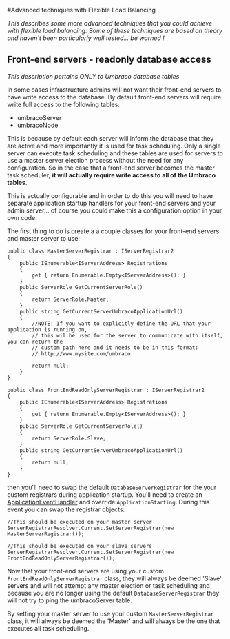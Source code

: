 #Advanced techniques with Flexible Load Balancing

_This describes some more advanced techniques that you could achieve with flexible load balancing. 
Some of these techniques are based on theory and haven't been particularly well tested... be warned !_

## Front-end servers - readonly database access

_This description pertains ONLY to Umbraco database tables_

In some cases infrastructure admins will not want their front-end servers to have write access to the database. 
By default front-end servers will require write full access to the following tables:

* umbracoServer
* umbracoNode

This is because by default each server will inform the database that they are active and more importantly it is
used for task scheduling. Only a single server can execute task scheduling and these tables are used for servers 
to use a master server election process without the need for any configuration. So in the case that a front-end
server becomes the master task scheduler, **it will actually require write access to all of the Umbraco tables**.

This is actually configurable and in order to do this you will need to have separate application startup handlers
for your front-end servers and your admin server... of course you could make this a configuration option in your own code.

The first thing to do is create a a couple classes for your front-end servers and master server to use:

```
public class MasterServerRegistrar : IServerRegistrar2
{
    public IEnumerable<IServerAddress> Registrations
    {
        get { return Enumerable.Empty<IServerAddress>(); }
    }
    public ServerRole GetCurrentServerRole()
    {
        return ServerRole.Master;
    }
    public string GetCurrentServerUmbracoApplicationUrl()
    {
        //NOTE: If you want to explicitly define the URL that your application is running on,
        // this wil be used for the server to communicate with itself, you can return the 
        // custom path here and it needs to be in this format:
        // http://www.mysite.com/umbraco

        return null;
    }
}

public class FrontEndReadOnlyServerRegistrar : IServerRegistrar2
{
    public IEnumerable<IServerAddress> Registrations
    {
        get { return Enumerable.Empty<IServerAddress>(); }
    }        
    public ServerRole GetCurrentServerRole()
    {
        return ServerRole.Slave;
    }        
    public string GetCurrentServerUmbracoApplicationUrl()
    {
        return null;
    }
}
```

then you'll need to swap the default `DatabaseServerRegistrar` for the your custom registrars during application startup.
You'll need to create an [ApplicationEventHandler](/Documentation/Reference/Events/Application-Startup) and override `ApplicationStarting`. 
During this event you can swap the registrar objects:

```
//This should be executed on your master server
ServerRegistrarResolver.Current.SetServerRegistrar(new MasterServerRegistrar());

//This should be executed on your slave servers
ServerRegistrarResolver.Current.SetServerRegistrar(new FrontEndReadOnlyServerRegistrar());
```

Now that your front-end servers are using your custom `FrontEndReadOnlyServerRegistrar` class, they will always be deemed 'Slave' servers and will not 
attempt any master election or task scheduling and because you are no longer using the default `DatabaseServerRegistrar` they will not try to ping
the umbracoServer table.

By setting your master server to use your custom `MasterServerRegistrar` class, it will always be deemed the 'Master' and will always be the one that 
executes all task scheduling.
